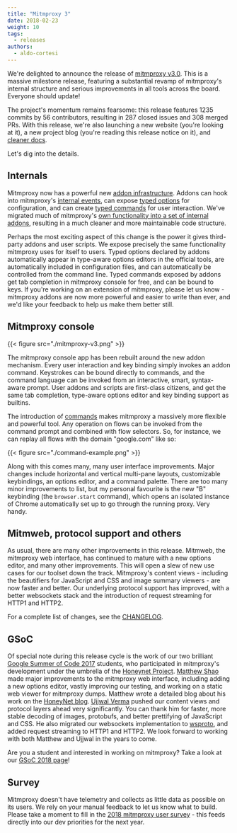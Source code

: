 ```yaml
---
title: "Mitmproxy 3"
date: 2018-02-23
weight: 10
tags:
  - releases
authors:
  - aldo-cortesi
---
```


We're delighted to announce the release of [mitmproxy
v3.0](https://github.com/mitmproxy/mitmproxy/releases/latest). This is a massive
milestone release, featuring a substantial revamp of mitmproxy's internal
structure and serious improvements in all tools across the board. Everyone should
update!

<!--more-->

The project's momentum remains fearsome: this release features 1235 commits by
56 contributors, resulting in 287 closed issues and 308 merged PRs. With this
release, we're also launching a new website (you're looking at it), a new
project blog (you're reading this release notice on it), and [cleaner
docs](/docs/latest).

Let's dig into the details.

## Internals

Mitmproxy now has a powerful new [addon
infrastructure](/docs/latest/addons-overview/). Addons can hook into mitmproxy's
[internal events](/docs/latest/addons-events/), can expose [typed
options](/docs/latest/addons-options) for configuration, and can create [typed
commands](/docs/latest/addons-events/) for user interaction. We've migrated much
of mitmproxy's [own functionality into a set of internal
addons](https://github.com/mitmproxy/mitmproxy/tree/main/mitmproxy/addons),
resulting in a much cleaner and more maintainable code structure.

Perhaps the most exciting aspect of this change is the power it gives
third-party addons and user scripts. We expose precisely the same functionality
mitmproxy uses for itself to users. Typed options declared by addons
automatically appear in type-aware options editors in the official tools, are
automatically included in configuration files, and can automatically be
controlled from the command line. Typed commands exposed by addons get tab
completion in mitmproxy console for free, and can be bound to keys. If you're
working on an extension of mitmproxy, please let us know - mitmproxy addons are
now more powerful and easier to write than ever, and we'd like your feedback to
help us make them better still.


## Mitmproxy console

{{< figure src="./mitmproxy-v3.png" >}}

The mitmproxy console app has been rebuilt around the new addon mechanism. Every
user interaction and key binding simply invokes an addon command. Keystrokes can
be bound directly to commands, and the command language can be invoked from an
interactive, smart, syntax-aware prompt. User addons and scripts are first-class
citizens, and get the same tab completion, type-aware options editor and key
binding support as builtins.

The introduction of [commands](/docs/latest/concepts-commands) makes mitmproxy a
massively more flexible and powerful tool. Any operation on flows can be invoked
from the command prompt and combined with flow selectors. So, for instance, we
can replay all flows with the domain "google.com" like so:

{{< figure src="./command-example.png" >}}

Along with this comes many, many user interface improvements. Major changes
include horizontal and vertical multi-pane layouts, customizable keybindings, an
options editor, and a command palette. There are too many minor improvements to
list, but my personal favourite is the new "B" keybinding (the `browser.start`
command), which opens an isolated instance of Chrome automatically set up to go
through the running proxy. Very handy.


## Mitmweb, protocol support and others

As usual, there are many other improvements in this release. Mitmweb, the
mitmproxy web interface, has continued to mature with a new options editor, and
many other improvements. This will open a slew of new use cases for our toolset
down the track. Mitmproxy's content views - including the beautifiers for
JavaScript and CSS and image summary viewers - are now faster and better. Our
underlying protocol support has improved, with a better websockets stack and the
introduction of request streaming for HTTP1 and HTTP2.

For a complete list of changes, see the
[CHANGELOG](https://github.com/mitmproxy/mitmproxy/blob/main/CHANGELOG.md).



## GSoC

Of special note during this release cycle is the work of our two brilliant
[Google Summer of Code 2017](https://summerofcode.withgoogle.com/) students, who
participated in mitmproxy's development under the umbrella of the [Honeynet
Project](https://www.honeynet.org/). [Matthew
Shao](https://github.com/matthewshao) made major improvements to the mitmproxy
web interface, including adding a new options editor, vastly improving our
testing, and working on a static web viewer for mitmproxy dumps. Matthew wrote a
detailed blog about his work on the [HoneyNet
blog](http://honeynet.org/node/1359). [Ujjwal
Verma](https://github.com/ujjwal96) pushed our content views and protocol layers
ahead very significantly. You can thank him for faster, more stable decoding of
images, protobufs, and better prettifying of JavaScript and CSS. He also
migrated our websockets implementation to
[wsproto](https://github.com/python-hyper/wsproto), and added request streaming
to HTTP1 and HTTP2. We look forward to working with both Matthew and Ujjwal in
the years to come.

Are you a student and interested in working on mitmproxy? Take a look at our [GSoC 2018 page](https://honeynet.org/gsoc2018/ideas)!



## Survey

Mitmproxy doesn't have telemetry and collects as little data as possible on its
users. We rely on your manual feedback to let us know what to build. Please take
a moment to fill in the [2018 mitmproxy user
survey](https://goo.gl/forms/Or2mwRtcG5h8yr813) - this feeds directly into our
dev priorities for the next year.
